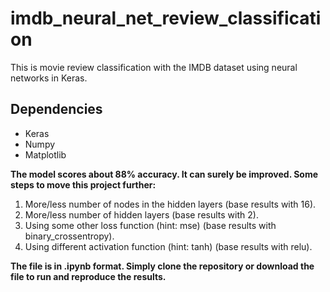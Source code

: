 # imdb_neural_net_review_classification

This is movie review classification with the IMDB dataset using neural networks in Keras.

## Dependencies
* Keras
* Numpy 
* Matplotlib

**The model scores about 88% accuracy. It can surely be improved. Some steps to move this project further:**
1. More/less number of nodes in the hidden layers (base results with 16).
2. More/less number of hidden layers (base results with 2).
3. Using some other loss function (hint: mse) (base results with binary_crossentropy).
4. Using different activation function (hint: tanh) (base results with relu).

**The file is in .ipynb format. Simply clone the repository or download the file to run and reproduce the results.**
